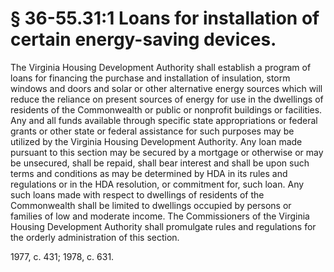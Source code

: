 # § 36-55.31:1 Loans for installation of certain energy-saving devices.

<p>The Virginia Housing Development Authority shall establish a program of loans for financing the purchase and installation of insulation, storm windows and doors and solar or other alternative energy sources which will reduce the reliance on present sources of energy for use in the dwellings of residents of the Commonwealth or public or nonprofit buildings or facilities. Any and all funds available through specific state appropriations or federal grants or other state or federal assistance for such purposes may be utilized by the Virginia Housing Development Authority. Any loan made pursuant to this section may be secured by a mortgage or otherwise or may be unsecured, shall be repaid, shall bear interest and shall be upon such terms and conditions as may be determined by HDA in its rules and regulations or in the HDA resolution, or commitment for, such loan. Any such loans made with respect to dwellings of residents of the Commonwealth shall be limited to dwellings occupied by persons or families of low and moderate income. The Commissioners of the Virginia Housing Development Authority shall promulgate rules and regulations for the orderly administration of this section.</p><p>1977, c. 431; 1978, c. 631.</p>